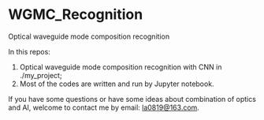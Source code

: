# WGMC_Recognition
Optical waveguide mode composition recognition

In this repos:
  1. Optical waveguide mode composition recognition with CNN in ./my_project;
  2. Most of the codes are written and run by Jupyter notebook.

If you have some questions or have some ideas about combination of optics and AI, 
welcome to contact me by email: la0819@163.com.
